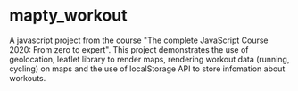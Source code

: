 # mapty_workout
A javascript project from the course "The complete JavaScript Course 2020: From zero to expert". This project demonstrates the use of geolocation, leaflet library to render maps, rendering workout data (running, cycling) on maps and the use of localStorage API to store infomation about workouts.
